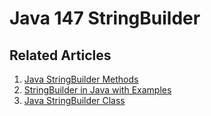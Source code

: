 # Java 147 StringBuilder

## Related Articles
1. [Java StringBuilder Methods](https://www.ruoxue.org/java-147-java-stringbuilder-methods/)
2. [StringBuilder in Java with Examples](https://www.ruoxue.org/java-147-stringbuilder-in-java-with-examples/)
3. [Java StringBuilder Class](https://www.ruoxue.org/java-147-java-stringbuilder-class/)

